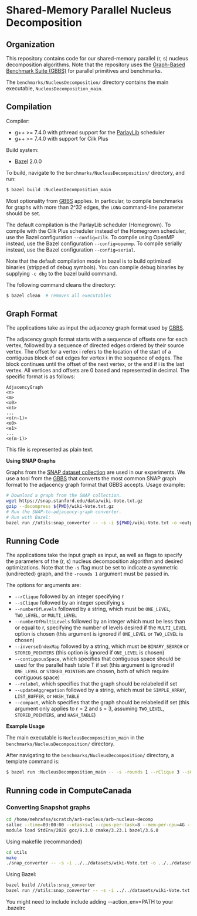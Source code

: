 # Shared-Memory Parallel Nucleus Decomposition

Organization
--------

This repository contains code for our shared-memory parallel (r, s)
nucleus decomposition algorithms. Note
that the repository uses the
[Graph-Based Benchmark Suite (GBBS)](https://github.com/ParAlg/gbbs)
for parallel primitives and benchmarks.

The `benchmarks/NucleusDecomposition/` directory contains the main executable, 
`NucleusDecomposition_main`.


Compilation
--------

Compiler:
* g++ &gt;= 7.4.0 with pthread support for the [ParlayLib](https://github.com/cmuparlay/parlaylib) scheduler
* g++ &gt;= 7.4.0 with support for Cilk Plus


Build system:
* [Bazel](https:://bazel.build) 2.0.0

To build, navigate to the `benchmarks/NucleusDecomposition/` directory, and run:
```sh
$ bazel build :NucleusDecomposition_main
```

Most optionality from [GBBS](https://github.com/ParAlg/gbbs)
applies. In particular, to compile benchmarks for graphs with
more than 2^32 edges, the `LONG` command-line parameter should be set.

The default compilation is the ParlayLib scheduler (Homegrown).
To compile with the Cilk Plus scheduler instead of the Homegrown scheduler, use
the Bazel configuration `--config=cilk`. To compile using OpenMP instead, use
the Bazel configuration `--config=openmp`. To compile serially instead, use the
Bazel configuration `--config=serial`.

Note that the default compilation mode in bazel is to build optimized binaries
(stripped of debug symbols). You can compile debug binaries by supplying `-c
dbg` to the bazel build command.

The following command cleans the directory:
```sh
$ bazel clean  # removes all executables
```

Graph Format
-------

The applications take as input the adjacency graph format used by
[GBBS](https://github.com/ParAlg/gbbs).

The adjacency graph format starts with a sequence of offsets one for each
vertex, followed by a sequence of directed edges ordered by their source vertex.
The offset for a vertex i refers to the location of the start of a contiguous
block of out edges for vertex i in the sequence of edges. The block continues
until the offset of the next vertex, or the end if i is the last vertex. All
vertices and offsets are 0 based and represented in decimal. The specific format
is as follows:

```
AdjacencyGraph
<n>
<m>
<o0>
<o1>
...
<o(n-1)>
<e0>
<e1>
...
<e(m-1)>
```

This file is represented as plain text.

**Using SNAP Graphs**

Graphs from the [SNAP dataset
collection](https://snap.stanford.edu/data/index.html) are used in our experiments. 
We use a tool from the [GBBS](https://github.com/ParAlg/gbbs) 
that converts the most common SNAP
graph format to the adjacency graph format that GBBS accepts. Usage example:
```sh
# Download a graph from the SNAP collection.
wget https://snap.stanford.edu/data/wiki-Vote.txt.gz
gzip --decompress ${PWD}/wiki-Vote.txt.gz
# Run the SNAP-to-adjacency-graph converter.
# Run with Bazel:
bazel run //utils:snap_converter -- -s -i ${PWD}/wiki-Vote.txt -o <output file>
```


Running Code
-------
The applications take the input graph as input, as well as flags to specify
the parameters of the (r, s) nucleus decomposition algorithm and desired 
optimizations. Note that the `-s` flag must be set to indicate a symmetric 
(undirected) graph, and the `-rounds 1` argument must be passed in.

The options for arguments are:
* `--rClique` followed by an integer specifying r
* `--sClique` followed by an integer specifying s
* `--numberOfLevels` followed by a string, which must be `ONE_LEVEL`, `TWO_LEVEL`, or `MULTI_LEVEL`
* `--numberOfMultiLevels` followed by an integer which must be less than or equal to r, specifying 
the number of levels desired if the `MULTI_LEVEL` option is chosen (this argument is ignored 
if `ONE_LEVEL` or `TWO_LEVEL` is chosen)
* `--inverseIndexMap` followed by a string, which must be `BINARY_SEARCH` or `STORED_POINTERS` (this option 
is ignored if `ONE_LEVEL` is chosen)
* `--contiguousSpace`, which specifies that contiguous space should be used for the 
parallel hash table T if set (this argument is ignored if `ONE_LEVEL` or `STORED_POINTERS`
are chosen, both of which require contiguous space)
* `--relabel`, which specifies that the graph should be relabeled if set
* `--updateAggregation` followed by a string, which must be `SIMPLE_ARRAY`, 
`LIST_BUFFER`, or `HASH_TABLE`
* `--compact`, which specifies that the graph should be relabeled if set (this argument
only applies to r = 2 and s = 3, assuming `TWO_LEVEL`, `STORED_POINTERS`, and `HASH_TABLE`)

**Example Usage**

The main executable is `NucleusDecomposition_main` in the `benchmarks/NucleusDecomposition/` directory.

After navigating to the `benchmarks/NucleusDecomposition/` directory, a template command is:

```sh
$ bazel run :NucleusDecomposition_main -- -s -rounds 1 --rClique 3 --sClique 4 --numberOfLevels TWO_LEVEL --inverseIndexMap STORED_POINTERS --relabel --updateAggregation LIST_BUFFER </path/to/input/graph>
```

## Running code in ComputeCanada


### Converting Snapshot graphs

```bash
cd /home/mehrafsa/scratch/arb-nucleus/arb-nucleus-decomp
salloc --time=03:00:00 --ntasks=1 --cpus-per-task=8 --mem-per-cpu=4G --account=def-thomo
module load StdEnv/2020 gcc/9.3.0 cmake/3.23.1 bazel/3.6.0
```
Using makefile (recommanded)
```bash
cd utils
make
./snap_converter -- -s -i ../../datasets/wiki-Vote.txt -o ../../datasets/wiki-Vote.adj
```


Using Bazel:
```bash
bazel build //utils:snap_converter
bazel run //utils:snap_converter -- -s -i ../../datasets/wiki-Vote.txt -o ../../datasets/wiki-Vote.adj
```
You might need to include include adding --action_env=PATH to your .bazelrc

